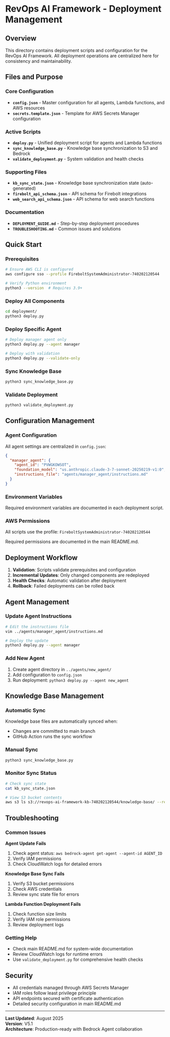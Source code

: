# RevOps AI Framework - Deployment Management

## Overview

This directory contains deployment scripts and configuration for the RevOps AI Framework. All deployment operations are centralized here for consistency and maintainability.

## Files and Purpose

### Core Configuration
- **`config.json`** - Master configuration for all agents, Lambda functions, and AWS resources
- **`secrets.template.json`** - Template for AWS Secrets Manager configuration

### Active Scripts
- **`deploy.py`** - Unified deployment script for agents and Lambda functions  
- **`sync_knowledge_base.py`** - Knowledge base synchronization to S3 and Bedrock
- **`validate_deployment.py`** - System validation and health checks

### Supporting Files
- **`kb_sync_state.json`** - Knowledge base synchronization state (auto-generated)
- **`firebolt_api_schema.json`** - API schema for Firebolt integrations
- **`web_search_api_schema.json`** - API schema for web search functions

### Documentation
- **`DEPLOYMENT_GUIDE.md`** - Step-by-step deployment procedures
- **`TROUBLESHOOTING.md`** - Common issues and solutions

## Quick Start

### Prerequisites
```bash
# Ensure AWS CLI is configured
aws configure sso --profile FireboltSystemAdministrator-740202120544

# Verify Python environment
python3 --version  # Requires 3.9+
```

### Deploy All Components
```bash
cd deployment/
python3 deploy.py
```

### Deploy Specific Agent
```bash
# Deploy manager agent only
python3 deploy.py --agent manager

# Deploy with validation
python3 deploy.py --validate-only
```

### Sync Knowledge Base
```bash
python3 sync_knowledge_base.py
```

### Validate Deployment
```bash
python3 validate_deployment.py
```

## Configuration Management

### Agent Configuration
All agent settings are centralized in `config.json`:

```json
{
  "manager_agent": {
    "agent_id": "PVWGKOWSOT",
    "foundation_model": "us.anthropic.claude-3-7-sonnet-20250219-v1:0",
    "instructions_file": "agents/manager_agent/instructions.md"
  }
}
```

### Environment Variables
Required environment variables are documented in each deployment script.

### AWS Permissions
All scripts use the profile: `FireboltSystemAdministrator-740202120544`

Required permissions are documented in the main README.md.

## Deployment Workflow

1. **Validation**: Scripts validate prerequisites and configuration
2. **Incremental Updates**: Only changed components are redeployed
3. **Health Checks**: Automatic validation after deployment
4. **Rollback**: Failed deployments can be rolled back

## Agent Management

### Update Agent Instructions
```bash
# Edit the instructions file
vim ../agents/manager_agent/instructions.md

# Deploy the update
python3 deploy.py --agent manager
```

### Add New Agent
1. Create agent directory in `../agents/new_agent/`
2. Add configuration to `config.json`
3. Run deployment: `python3 deploy.py --agent new_agent`

## Knowledge Base Management

### Automatic Sync
Knowledge base files are automatically synced when:
- Changes are committed to main branch
- GitHub Action runs the sync workflow

### Manual Sync
```bash
python3 sync_knowledge_base.py
```

### Monitor Sync Status
```bash
# Check sync state
cat kb_sync_state.json

# View S3 bucket contents
aws s3 ls s3://revops-ai-framework-kb-740202120544/knowledge-base/ --recursive
```

## Troubleshooting

### Common Issues

**Agent Update Fails**
1. Check agent status: `aws bedrock-agent get-agent --agent-id AGENT_ID`
2. Verify IAM permissions
3. Check CloudWatch logs for detailed errors

**Knowledge Base Sync Fails**
1. Verify S3 bucket permissions
2. Check AWS credentials
3. Review sync state file for errors

**Lambda Function Deployment Fails**
1. Check function size limits
2. Verify IAM role permissions
3. Review deployment logs

### Getting Help
- Check main README.md for system-wide documentation
- Review CloudWatch logs for runtime errors
- Use `validate_deployment.py` for comprehensive health checks

## Security

- All credentials managed through AWS Secrets Manager
- IAM roles follow least privilege principle
- API endpoints secured with certificate authentication
- Detailed security configuration in main README.md

---

**Last Updated**: August 2025  
**Version**: V5.1  
**Architecture**: Production-ready with Bedrock Agent collaboration